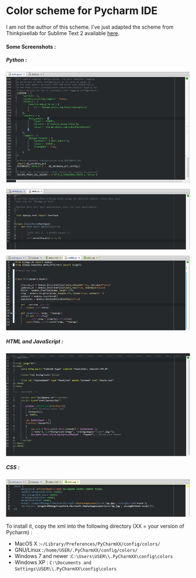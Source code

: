 Color scheme for Pycharm IDE
====================

I am not the author of this scheme.
I've just adapted the scheme from Thinkpixellab for Sublime Text 2 available <a href="https://github.com/thinkpixellab/flatland">
here</a>.

<h4>Some Screenshots : </h4>

<h5>Python : </h5>

![python 1](images/Python1.PNG)

![python 2](images/Python2.PNG)

![python 3](images/Python3.PNG)

<h5>HTML and JavaScript :</h5>

![HTML-CSS](images/HTML-JS.PNG)

<h5>CSS : </h5>

![CSS](images/CSS.PNG)

To install it, copy the xml into the following directory (XX = your version of Pycharm) :

<ul>
<li>MacOS X :<code>~/Library/Preferences/PyCharmXX/config/colors/</code></li>
<li>GNU/Linux :<code>/home/USER/.PyCharmXX/config/colors/</code></li>
<li>Windows 7 and newer :<code>C:\Users\USER\\.PyCharmXX\config\colors</code></li>
<li>Windows XP : <code>C:\Documents and Settings\USER\\.PyCharmXX\config\colors</code></li>
<ul>
